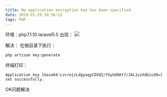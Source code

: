 ```yaml
---
title: No application encryption key has been specified.
date: 2018-01-29 10:56:12
tags: PHP
---
```

环境：php7.1.10
laravel5.5
出现：
![](https://images2017.cnblogs.com/blog/1102222/201711/1102222-20171104161629841-1764260339.png)

解决：
在根目录下执行：

```
php artisan key:generate
```
终端打印：
``` 
Application key [base64:LvcrejzLdgyaqyCDVQI/fUyUd6Ktf/JAL1szXdGiu30=] set successfully.
```

OK问题解决
